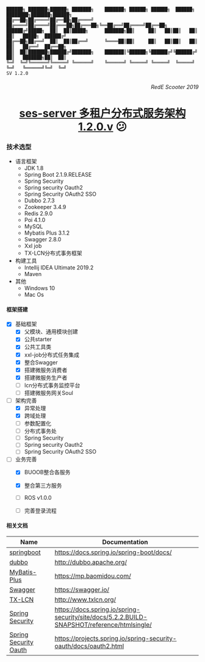 
```$xslt
██████╗ ███████╗██████╗ ███████╗    ███████╗ ██████╗ ██████╗  ██████╗ ████████╗███████╗██████╗
██╔══██╗██╔════╝██╔══██╗██╔════╝    ██╔════╝██╔════╝██╔═══██╗██╔═══██╗╚══██╔══╝██╔════╝██╔══██╗
██████╔╝█████╗  ██║  ██║█████╗      ███████╗██║     ██║   ██║██║   ██║   ██║   █████╗  ██████╔╝
██╔══██╗██╔══╝  ██║  ██║██╔══╝      ╚════██║██║     ██║   ██║██║   ██║   ██║   ██╔══╝  ██╔══██╗
██║  ██║███████╗██████╔╝███████╗    ███████║╚██████╗╚██████╔╝╚██████╔╝   ██║   ███████╗██║  ██║
╚═╝  ╚═╝╚══════╝╚═════╝ ╚══════╝    ╚══════╝ ╚═════╝ ╚═════╝  ╚═════╝    ╚═╝   ╚══════╝╚═╝  ╚═╝                                                                                  
SV 1.2.0
```
      

                             
###### <div align=right>RedE Scooter 2019
# <div align=center>[ses-server 多租户分布式服务架构1.2.0.v](https://github.com/mrjerryli/ses-server) :confused:	
 

### 技术选型

- 语言框架
	- JDK 1.8
	- Spring Boot 2.1.9.RELEASE
    - Spring Security
    - Spring security Oauth2
    - Spring Security OAuth2 SSO
	- Dubbo 2.7.3
	- Zookeeper 3.4.9
	- Redis 2.9.0
	- Poi 4.1.0
	- MySQL
	- Mybatis Plus  3.1.2
	- Swagger 2.8.0
	- Xxl job 
	- TX-LCN分布式事务框架
- 构建工具
	- Intellij IDEA Ultimate 2019.2
	- Maven
- 其他
	- Windows 10
	- Mac Os

#### 框架搭建

- [x] 基础框架
    - [x] 父模块、通用模块创建
    - [x] 公共starter
    - [x] 公共工具类
    - [x] xxl-job分布式任务集成
    - [X] 整合Swagger
    - [X] 搭建微服务消费者
    - [X] 搭建微服务生产者
    - [ ] lcn分布式事务监控平台
    - [ ] 搭建微服务网关Soul
- [ ] 架构完善
    - [X] 异常处理
    - [X] 跨域处理
    - [ ] 参数配置化
    - [ ] 分布式事务处
    - [ ] Spring Security
    - [ ] Spring security Oauth2
    - [ ] Spring Security OAuth2 SSO
    
- [ ] 业务完善
    - [X] BUOOB整合各服务
    - [X] 整合第三方服务
    - [ ] ROS v1.0.0
    - [ ] 完善登录流程


#### 相关文档

| Name | Documentation|
| ---------- | ---------------------------------------- |
| [springboot](https://docs.spring.io/spring-boot/docs/) | https://docs.spring.io/spring-boot/docs/ |
| [dubbo](http://dubbo.apache.org/en-us/) | http://dubbo.apache.org/ |      
| [MyBatis-Plus](https://mp.baomidou.com/) |https://mp.baomidou.com/|
| [Swagger](https://swagger.io/#)|https://swagger.io/|
| [TX-LCN](http://www.txlcn.org/)|http://www.txlcn.org/|
| [Spring Security](https://docs.spring.io/spring-security/site/docs/5.2.2.BUILD-SNAPSHOT/reference/htmlsingle/)|https://docs.spring.io/spring-security/site/docs/5.2.2.BUILD-SNAPSHOT/reference/htmlsingle/|
| [Spring Security Oauth](https://projects.spring.io/spring-security-oauth/docs/oauth2.html)|https://projects.spring.io/spring-security-oauth/docs/oauth2.html|